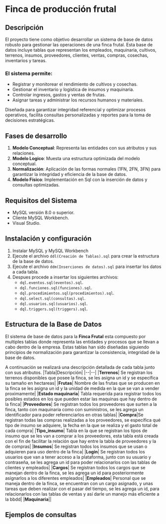 # Finca de producción frutal 

## Descripción

El proyecto tiene como objetivo desarrollar un sistema de base de datos robusto para gestionar las operaciones de una finca frutal. Esta base de datos incluye tablas que representan los empleados, maquinaria, cultivos, terrenos, insumos, proveedores, clientes, ventas, compras, cosechas, inventarios y tareas.

### El sistema permite:

- Registrar y monitorear el rendimiento de cultivos y cosechas.
- Gestionar el inventario y logística de insumos y maquinaria.
- Controlar ingresos, gastos y ventas de frutas.
- Asignar tareas y administrar los recursos humanos y materiales.

Diseñada para garantizar integridad referencial y optimizar procesos operativos, facilita consultas personalizadas y reportes para la toma de decisiones estratégicas.

## Fases de desarrollo 
1. **Modelo Conceptual**: Representa las entidades con sus atributos y sus relaciones.
2. **Modelo Logico**: Muesta una estructura optimizada del modelo conceptual.
3. **Normalización**: Aplicación de las formas normales (1FN, 2FN, 3FN) para garantizar la integridad y eficiencia de la base de datos.
4. **Modelo Físico**: Implementación en Sql con la inserción de datos y consultas optimizadas.
## Requisitos del Sistema

- MySQL versión 8.0 o superior.
- Cliente MySQL Workbench.
- Visual Studio.

## Instalación y configuración

1. Instalar MySQL y MySQL Workbench
2. Ejecute el archivo `ddl(Creación de Tablas).sql` para crear la estructura de la base de datos.
3. Ejecute el archivo `ddm(Inserciones de datos).sql` para insertar los datos a cada tabla.
4. Despues procede a insertar los siguientes archivos:
    - `dql.eventos.sql(eventos).sql`.
    - `dql.funciones.sql(funciones).sql`.
    - `dql.procedimientos.sql(procedimientos).sql`.
    - `dql.select.sql(consultas).sql`.
    - `dql.usuarios.sql(usuarios).sql`.
    - `dql.triggers.sql(triggers).sql`.

## Estructura de la Base de Datos

El sistema de base de datos para la **Finca Frutal** esta compuesto por multiples tablas donde representa las entidades y procesos que se llevan a cabo dentro de la empresa. Estas tablas han sido diseñadas siguiendo principios de normalización para garantizar la consistencia, integridad de la base de datos.

A continuación se realizará una descripción detallada de cada tabla junto con sus atributos. 
|Tabla|Descripción|
|--|--|
|**Terrenos**| Se registran los terrenos disponibles que posee la finca, se les asigna un id y se específica su tamaño en hectareas|
|**Frutas**| Nombre de las frutas que se producen en la finca se les asigna un id y la unidad de medida en la que se van a vender proximamente|
|**Estado maquinaria**| Tabla requerida para registrar todos los posibles estados en los que pueden estar las maquinas que hay dentro de la finca|
|**Proveedores**| Se registran todos los proveedores que surten a la finca, tanto con maquinaria como con suministros, se les agrega un identificador para poder referenciarlos en otras tablas|
|**Compra**|Se registran todas las compras realizadas a los proveedores, se específica qué tipo de insumo se adquiere, la fecha en la que se realiza y el gasto total de cada compra|
|**Tipo_insumo**| Tabla en la que se registran los tipos de insumo que se les van a comprar a los proveedores, esta tabla está creada con el fin de facilitar la relación que hay entre la tabla de proveedores y la de compras|
|**Insumos**| Se registran todos los insumos que se usan o adquieren para uso dentro de la finca|
|**Login**| Se registran todos los usuarios que van a tener acceso a la plataforma, junto con su usuario y contraseña, se les agrega un id para poder relacionarlos con las tablas de clientes y empleados|
|**Cargos**| Se registran todos los cargos que se manejan dentro de la finca, se les agrega un id para posteriormente asignarlos a los diferentes empleados|
|**Empleados**| Personal que se maneja dentro de la finca, se encuentran con un cargo asignado, y unas tareas que deben realizar con el pasar del tiempo, se les agrega un id, para relacionarlos con las tablas de ventas y así darle un manejo más eficiente a la bbdd|
|**Maquinaria**||
## Ejemplos de consultas

